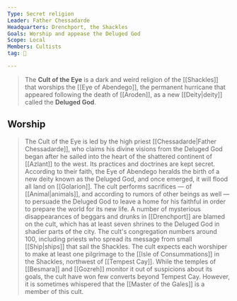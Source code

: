 ```yaml
---
Type: Secret religion
Leader: Father Chessadarde
Headquarters: Drenchport, the Shackles
Goals: Worship and appease the Deluged God
Scope: Local
Members: Cultists
tag: 👥

---
```


> The **Cult of the Eye** is a dark and weird religion of the [[Shackles]] that worships the [[Eye of Abendego]], the permanent hurricane that appeared following the death of [[Aroden]], as a new [[Deity|deity]] called the **Deluged God**.


## Worship

> The Cult of the Eye is led by the high priest [[Chessadarde|Father Chessadarde]], who claims his divine visions from the Deluged God began after he sailed into the heart of the shattered continent of [[Azlant]] to the west. Its practices and doctrines are kept secret.
> According to their faith, the Eye of Abendego heralds the birth of a new deity known as the Deluged God, and once emerged, it will flood all land on [[Golarion]]. The cult performs sacrifices — of [[Animal|animals]], and according to rumors of other beings as well — to persuade the Deluged God to leave a home for his faithful in order to prepare the world for its new life. A number of mysterious disappearances of beggars and drunks in [[Drenchport]] are blamed on the cult, which has at least seven shrines to the Deluged God in shadier parts of the city.
> The cult's congregation numbers around 100, including priests who spread its message from small [[Ship|ships]] that sail the Shackles. The cult expects each worshiper to make at least one pilgrimage to the [[Isle of Consummations]] in the Shackles, northwest of [[Tempest Cay]]. While the temples of [[Besmara]] and [[Gozreh]] monitor it out of suspicions about its goals, the cult have won few converts beyond Tempest Cay. However, it is sometimes whispered that the [[Master of the Gales]] is a member of this cult.







